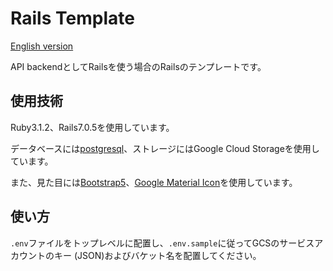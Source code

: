 # Rails Template

[English version](https://github.com/piny940/rails-template/blob/main/README.md)

API backendとしてRailsを使う場合のRailsのテンプレートです。

## 使用技術

Ruby3.1.2、Rails7.0.5を使用しています。

データベースには[postgresql](https://www.postgresql.org)、ストレージにはGoogle Cloud Storageを使用しています。

また、見た目には[Bootstrap5](https://getbootstrap.jp)、[Google Material Icon](https://fonts.google.com/icons)を使用しています。

## 使い方

`.env`ファイルをトップレベルに配置し、`.env.sample`に従ってGCSのサービスアカウントのキー
(JSON)およびバケット名を配置してください。